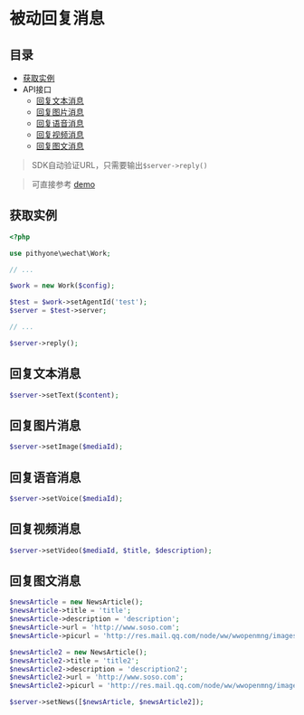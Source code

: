 # 被动回复消息

## 目录

- [获取实例](#获取实例)
- API接口
    - [回复文本消息](#回复文本消息)
    - [回复图片消息](#回复图片消息)
    - [回复语音消息](#回复语音消息)
    - [回复视频消息](#回复视频消息)
    - [回复图文消息](#回复图文消息)

> SDK自动验证URL，只需要输出`$server->reply()`

> 可直接参考 [demo](../examples/server.php)

## 获取实例

```php
<?php

use pithyone\wechat\Work;

// ...

$work = new Work($config);

$test = $work->setAgentId('test');
$server = $test->server;

// ...

$server->reply();
```

## 回复文本消息

```php
$server->setText($content);
```

## 回复图片消息

```php
$server->setImage($mediaId);
```

## 回复语音消息

```php
$server->setVoice($mediaId);
```

## 回复视频消息

```php
$server->setVideo($mediaId, $title, $description);
```

## 回复图文消息

```php
$newsArticle = new NewsArticle();
$newsArticle->title = 'title';
$newsArticle->description = 'description';
$newsArticle->url = 'http://www.soso.com';
$newsArticle->picurl = 'http://res.mail.qq.com/node/ww/wwopenmng/images/independent/doc/test_pic_msg1.png';

$newsArticle2 = new NewsArticle();
$newsArticle2->title = 'title2';
$newsArticle2->description = 'description2';
$newsArticle2->url = 'http://www.soso.com';
$newsArticle2->picurl = 'http://res.mail.qq.com/node/ww/wwopenmng/images/independent/doc/test_pic_msg1.png';

$server->setNews([$newsArticle, $newsArticle2]);
```
